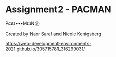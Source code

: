 # Assignment2 - PACMAN

Pᗣᗧ•••MᗣN ⍩⃝

Created by Naor Saraf and Nicole Kenigsberg

https://web-development-environments-2021.github.io/305715781_316299031/
 
